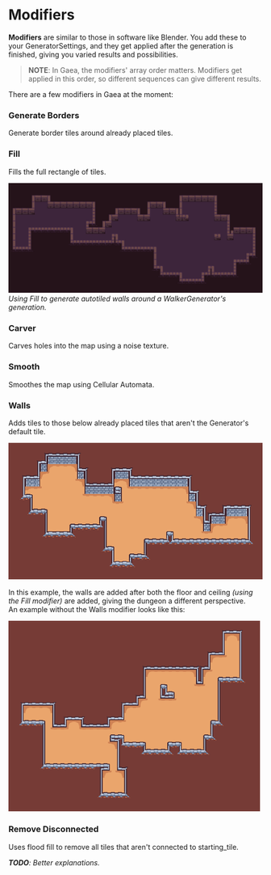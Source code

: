 # Modifiers

**Modifiers** are similar to those in software like Blender. You add these to your GeneratorSettings, and they get applied after the generation is finished, giving you varied results and possibilities. 

> **NOTE**: In Gaea, the modifiers' array order matters. Modifiers get applied in this order, so different sequences can give different results.

There are a few modifiers in Gaea at the moment:

### Generate Borders

Generate border tiles around already placed tiles.

### Fill

Fills the full rectangle of tiles.

![fill showcase](assets/fill-showcase.png)
*Using Fill to generate autotiled walls around a WalkerGenerator's generation.*

### Carver

Carves holes into the map using a noise texture.

### Smooth

Smoothes the map using Cellular Automata.

### Walls

Adds tiles to those below already placed tiles that aren't the Generator's default tile.

![walls modifier showcase](assets/walls-modifier-showcase.png)

In this example, the walls are added after both the floor and ceiling *(using the Fill modifier)* are added, giving the dungeon a different perspective.<br>
An example without the Walls modifier looks like this:

![without walls modifier](assets/walls-modifier-showcase-before.png)

### Remove Disconnected

Uses flood fill to remove all tiles that aren't connected to starting_tile.

_**TODO**: Better explanations._